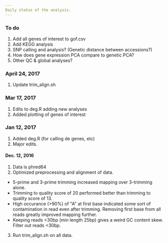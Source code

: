 ```yaml
---
Daily status of the analysis.
---
```

### To do
1. Add all genes of interest to gof.csv
2. Add KEGG analysis
3. SNP calling and analysis? (Genetic distance between accessions?)
4. How does gene expression PCA compare to genetic PCA?
5. Other QC & global analyses?

### April 24, 2017
1. Update trim_align.sh

### Mar 17, 2017
1. Edits to deg.R adding new analyses
2. Added plotting of genes of interest

### Jan 12, 2017
1. Added deg.R (for calling de genes, etc)
2. Major edits.

#### Dec. 12, 2016
1. Data is phred64
2. Optimized preprocessing and alignment of data.
 * 5-prime and 3-prime trimming increased mapping over 3-trimming alone.
 * Trimming to quality score of 20 performed better than trimming to quality score of 13.
 * High occurance (>90%) of "A" at first base indicated some sort of contamination in read even after trimming. Removing first base from all reads greatly improved mapping further.
 * Keeping reads <30bp (min length 25bp) gives a weird GC content skew. Filter out reads <30bp.
3. Run trim_align.sh on all data.
